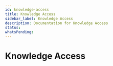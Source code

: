 ```yaml
---
id: knowledge-access
title: Knowledge Access
sidebar_label: Knowledge Access
description: Documentation for Knowledge Access
status: 
whatsPending: 
---
```


# Knowledge Access

